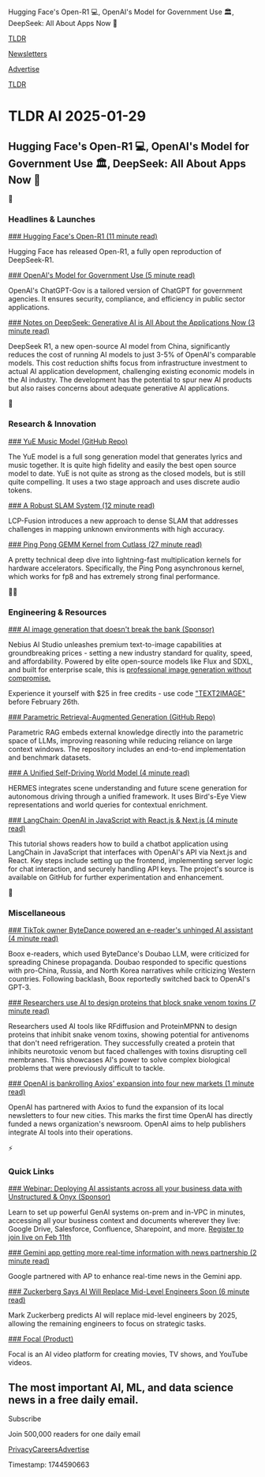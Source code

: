Hugging Face's Open-R1 💻, OpenAI's Model for Government Use 🏛️, DeepSeek: All About Apps Now 📱

[TLDR](/)

[Newsletters](/newsletters)

[Advertise](https://advertise.tldr.tech/)

[TLDR](/)

# TLDR AI 2025-01-29

## Hugging Face's Open-R1 💻, OpenAI's Model for Government Use 🏛️, DeepSeek: All About Apps Now 📱

🚀

### Headlines & Launches

[### Hugging Face's Open-R1 (11 minute read)](https://huggingface.co/blog/open-r1?utm_source=tldrai)

Hugging Face has released Open-R1, a fully open reproduction of DeepSeek-R1.

[### OpenAI's Model for Government Use (5 minute read)](https://openai.com/global-affairs/introducing-chatgpt-gov/?utm_source=tldrai)

OpenAI's ChatGPT-Gov is a tailored version of ChatGPT for government agencies. It ensures security, compliance, and efficiency in public sector applications.

[### Notes on DeepSeek: Generative AI is All About the Applications Now (3 minute read)](https://www.bigtechnology.com/p/notes-on-deepseek-generative-ai-is?utm_source=tldrai)

DeepSeek R1, a new open-source AI model from China, significantly reduces the cost of running AI models to just 3-5% of OpenAI's comparable models. This cost reduction shifts focus from infrastructure investment to actual AI application development, challenging existing economic models in the AI industry. The development has the potential to spur new AI products but also raises concerns about adequate generative AI applications.

🧠

### Research & Innovation

[### YuE Music Model (GitHub Repo)](https://github.com/multimodal-art-projection/YuE?utm_source=tldrai)

The YuE model is a full song generation model that generates lyrics and music together. It is quite high fidelity and easily the best open source model to date. YuE is not quite as strong as the closed models, but is still quite compelling. It uses a two stage approach and uses discrete audio tokens.

[### A Robust SLAM System (12 minute read)](https://arxiv.org/abs/2411.03610v1?utm_source=tldrai)

LCP-Fusion introduces a new approach to dense SLAM that addresses challenges in mapping unknown environments with high accuracy.

[### Ping Pong GEMM Kernel from Cutlass (27 minute read)](https://pytorch.org/blog/cutlass-ping-pong-gemm-kernel?utm_source=tldrai)

A pretty technical deep dive into lightning-fast multiplication kernels for hardware accelerators. Specifically, the Ping Pong asynchronous kernel, which works for fp8 and has extremely strong final performance.

👨‍💻

### Engineering & Resources

[### AI image generation that doesn't break the bank (Sponsor)](http://nebius.com/services/studio-text-to-image?utm_medium=newsletters&amp;utm_source=tldrai&amp;utm_campaign=ai-studio-text-to-image)

Nebius AI Studio unleashes premium text-to-image capabilities at groundbreaking prices - setting a new industry standard for quality, speed, and affordability. Powered by elite open-source models like Flux and SDXL, and built for enterprise scale, this is [professional image generation without compromise.](http://nebius.com/services/studio-text-to-image?utm_medium=newsletters&utm_source=tldrai&utm_campaign=ai-studio-text-to-image)

Experience it yourself with $25 in free credits - use code ["TEXT2IMAGE"](http://nebius.com/services/studio-text-to-image?utm_medium=newsletters&utm_source=tldrai&utm_campaign=ai-studio-text-to-image) before February 26th.

[### Parametric Retrieval-Augmented Generation (GitHub Repo)](https://github.com/oneal2000/prag?utm_source=tldrai)

Parametric RAG embeds external knowledge directly into the parametric space of LLMs, improving reasoning while reducing reliance on large context windows. The repository includes an end-to-end implementation and benchmark datasets.

[### A Unified Self-Driving World Model (4 minute read)](https://lmd0311.github.io/HERMES/?utm_source=tldrai)

HERMES integrates scene understanding and future scene generation for autonomous driving through a unified framework. It uses Bird's-Eye View representations and world queries for contextual enrichment.

[### LangChain: OpenAI in JavaScript with React.js & Next.js (4 minute read)](https://www.robinwieruch.de/langchain-javascript-openai/?utm_source=tldrai)

This tutorial shows readers how to build a chatbot application using LangChain in JavaScript that interfaces with OpenAI's API via Next.js and React. Key steps include setting up the frontend, implementing server logic for chat interaction, and securely handling API keys. The project's source is available on GitHub for further experimentation and enhancement.

🎁

### Miscellaneous

[### TikTok owner ByteDance powered an e-reader's unhinged AI assistant (4 minute read)](https://techcrunch.com/2025/01/15/tiktok-owner-bytedance-powered-an-e-readers-unhinged-ai-assistant/?utm_source=tldrai)

Boox e-readers, which used ByteDance's Doubao LLM, were criticized for spreading Chinese propaganda. Doubao responded to specific questions with pro-China, Russia, and North Korea narratives while criticizing Western countries. Following backlash, Boox reportedly switched back to OpenAI's GPT-3.

[### Researchers use AI to design proteins that block snake venom toxins (7 minute read)](https://arstechnica.com/science/2025/01/researchers-use-ai-to-design-proteins-that-block-snake-venom-toxins/?utm_source=tldrai)

Researchers used AI tools like RFdiffusion and ProteinMPNN to design proteins that inhibit snake venom toxins, showing potential for antivenoms that don't need refrigeration. They successfully created a protein that inhibits neurotoxic venom but faced challenges with toxins disrupting cell membranes. This showcases AI's power to solve complex biological problems that were previously difficult to tackle.

[### OpenAI is bankrolling Axios' expansion into four new markets (1 minute read)](https://techcrunch.com/2025/01/15/openai-is-bankrolling-axios-expansion-into-four-new-markets/?utm_source=tldrai)

OpenAI has partnered with Axios to fund the expansion of its local newsletters to four new cities. This marks the first time OpenAI has directly funded a news organization's newsroom. OpenAI aims to help publishers integrate AI tools into their operations.

⚡️

### Quick Links

[### Webinar: Deploying AI assistants across all your business data with Unstructured & Onyx (Sponsor)](https://unstructured.io/events/secure-ai-assistants-onyx-webinar?utm_source=tldr&amp;utm_medium=newsletter&amp;utm_campaign=wbn-2.11.25-onyx)

Learn to set up powerful GenAI systems on-prem and in-VPC in minutes, accessing all your business context and documents wherever they live: Google Drive, Salesforce, Confluence, Sharepoint, and more. [Register to join live on Feb 11th](https://unstructured.io/events/secure-ai-assistants-onyx-webinar?utm_source=tldr&utm_medium=newsletter&utm_campaign=wbn-2.11.25-onyx)

[### Gemini app getting more real-time information with news partnership (2 minute read)](https://9to5google.com/2025/01/15/gemini-news-partnership/?utm_source=tldrai)

Google partnered with AP to enhance real-time news in the Gemini app.

[### Zuckerberg Says AI Will Replace Mid-Level Engineers Soon (6 minute read)](https://www.forbes.com/sites/quickerbettertech/2025/01/26/business-tech-news-zuckerberg-says-ai-will-replace-mid-level-engineers-soon/?utm_source=tldrai)

Mark Zuckerberg predicts AI will replace mid-level engineers by 2025, allowing the remaining engineers to focus on strategic tasks.

[### Focal (Product)](https://focalml.com/?utm_source=tldrai)

Focal is an AI video platform for creating movies, TV shows, and YouTube videos.

## The most important AI, ML, and data science news in a free daily email.

Subscribe

Join 500,000 readers for one daily email

[Privacy](/privacy)[Careers](https://jobs.ashbyhq.com/tldr.tech)[Advertise](/ai/advertise)

Timestamp: 1744590663